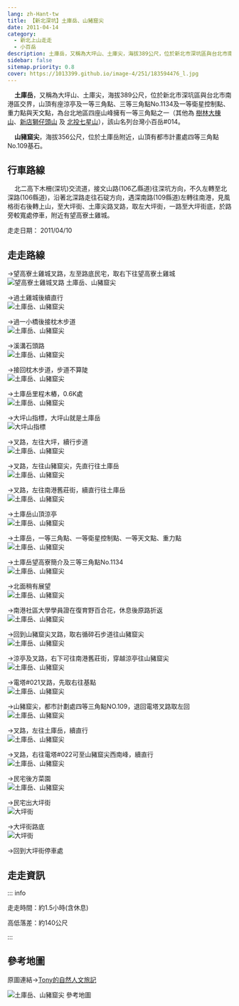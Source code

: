 ```yaml
---
lang: zh-Hant-tw
title: 【新北深坑】土庫岳、山豬窟尖
date: 2011-04-14
category: 
  - 新北上山走走
  - 小百岳
description: 土庫岳，又稱為大坪山、土庫尖，海拔389公尺，位於新北市深坑區與台北市南港區交界，山頂有座涼亭及一等三角點、三等三角點No.1134及一等衛星控制點、重力點與天文點，為台北地區四座山峰擁有一等三角點之一(其他為樹林大棟山、新店獅仔頭山)，該山名列台灣小百岳#014。山豬窟尖，海拔356公尺，位於土庫岳附近。
sidebar: false
sitemap.priority: 0.8
cover: https://1013399.github.io/image-4/251/183594476_l.jpg
---
```


    **土庫岳**，又稱為大坪山、土庫尖，海拔389公尺，位於新北市深坑區與台北市南港區交界，山頂有座涼亭及一等三角點、三等三角點No.1134及一等衛星控制點、重力點與天文點，為台北地區四座山峰擁有一等三角點之一（其他為 [樹林大棟山](/posts/post-176-2012-12-07.md)、[新店獅仔頭山](/posts/post-348-2009-08-17.md) 及 [北投七星山](/posts/post-381-2009-02-02.md)），該山名列台灣小百岳#014。  

    **山豬窟尖**，海拔356公尺，位於土庫岳附近，山頂有都市計畫處四等三角點No.109基石。

<!-- more -->

## 行車路線
    北二高下木柵(深坑)交流道，接文山路(106乙縣道)往深坑方向，不久左轉至北深路(106縣道)，沿著北深路走往石碇方向，遇深南路(109縣道)左轉往南港，見風格街右後轉上山，至大坪街、土庫尖路叉路，取左大坪街，一路至大坪街底，於路旁較寬處停車，附近有望高寮土雞城。

走走日期： 2011/04/10

## 走走路線
→望高寮土雞城叉路，左至路底民宅，取右下往望高寮土雞城  
![望高寮土雞城叉路 土庫岳、山豬窟尖](https://1013399.github.io/image-4/251/183594476_l.jpg)

→過土雞城後續直行  
![土庫岳、山豬窟尖](https://1013399.github.io/image-4/251/183594478_l.jpg)

→過一小橋後接枕木步道  
![土庫岳、山豬窟尖](https://1013399.github.io/image-4/251/183594483_l.jpg)

→溪溝石頭路  
![土庫岳、山豬窟尖](https://1013399.github.io/image-4/251/183594488_l.jpg)

→接回枕木步道，步道不算陡  
![土庫岳、山豬窟尖](https://1013399.github.io/image-4/251/183594492_l.jpg)

→土庫岳里程木樁，0.6K處  
![土庫岳、山豬窟尖](https://1013399.github.io/image-4/251/183594493_l.jpg)

→大坪山指標，大坪山就是土庫岳  
![大坪山指標](https://1013399.github.io/image-4/251/183594499_l.jpg)

→叉路，左往大坪，續行步道  
![土庫岳、山豬窟尖](https://1013399.github.io/image-4/251/183594502_l.jpg)

→叉路，左往山豬窟尖，先直行往土庫岳  
![土庫岳、山豬窟尖](https://1013399.github.io/image-4/251/183594504_l.jpg)

→叉路，左往南港舊莊街，續直行往土庫岳  
![土庫岳、山豬窟尖](https://1013399.github.io/image-4/251/183594511_l.jpg)

→土庫岳山頂涼亭  
![土庫岳、山豬窟尖](https://1013399.github.io/image-4/251/183594513_l.jpg)

→土庫岳，一等三角點、一等衛星控制點、一等天文點、重力點  
![土庫岳、山豬窟尖](https://1013399.github.io/image-4/251/183594517_l.jpg)

→土庫岳望高寮簡介及三等三角點No.1134  
![土庫岳、山豬窟尖](https://1013399.github.io/image-4/251/183594521_l.jpg)

→北面稍有展望  
![土庫岳、山豬窟尖](https://1013399.github.io/image-4/251/183594524_l.jpg)

→南港社區大學學員證在復育野百合花，休息後原路折返  
![土庫岳、山豬窟尖](https://1013399.github.io/image-4/251/183594526_l.jpg)

→回到山豬窟尖叉路，取右循碎石步道往山豬窟尖  
![土庫岳、山豬窟尖](https://1013399.github.io/image-4/251/183594530_l.jpg)

→涼亭及叉路，右下可往南港舊莊街，穿越涼亭往山豬窟尖  
![土庫岳、山豬窟尖](https://1013399.github.io/image-4/251/183594533_l.jpg)

→電塔#021叉路，先取右往基點  
![土庫岳、山豬窟尖](https://1013399.github.io/image-4/251/183594536_l.jpg)

→山豬窟尖，都市計劃處四等三角點NO.109，退回電塔叉路取左回  
![土庫岳、山豬窟尖](https://1013399.github.io/image-4/251/183594540_l.jpg)

→叉路，左往土庫岳，續直行  
![土庫岳、山豬窟尖](https://1013399.github.io/image-4/251/183594544_l.jpg)

→叉路，右往電塔#022可至山豬窟尖西南峰，續直行  
![土庫岳、山豬窟尖](https://1013399.github.io/image-4/251/183594548_l.jpg)

→民宅後方菜園  
![土庫岳、山豬窟尖](https://1013399.github.io/image-4/251/183594552_l.jpg)

→民宅出大坪街  
![大坪街](https://1013399.github.io/image-4/251/183594554_l.jpg)

→大坪街路底  
![大坪街](https://1013399.github.io/image-4/251/183594473_l.jpg)

→回到大坪街停車處


## 走走資訊

::: info

走走時間：約1.5小時(含休息)

高低落差：約140公尺

:::

## 參考地圖
原圖連結→[Tony的自然人文旅記](http://www.tonyhuang39.com/tony0460/tony0460.html)  

![土庫岳、山豬窟尖 參考地圖](https://1013399.github.io/image-4/251/183691245_l.jpg)